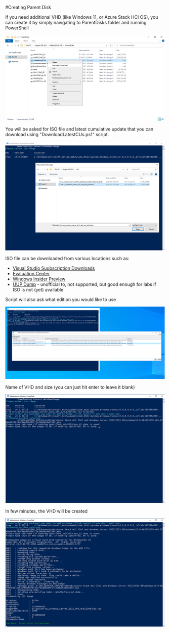 #Creating Parent Disk

If you need additional VHD (like Windows 11, or Azure Stack HCI OS), you can create it by simply navigating to ParentDisks folder and running PowerShell

![](Docs/media/MSLAB-Advanced_CreateParentDisk_Explorer01.png)

You will be asked for ISO file and latest cumulative update that you can download using "DownloadLatestCUs.ps1" script.

![](Docs/media/MSLAB-Advanced_CreateParentDisk_PowerShell01.png)

ISO file can be downloaded from various locations such as:

* [Visual Studio Suubscription Downloads](https://my.visualstudio.com/Downloads)
* [Evaluation Center](https://www.microsoft.com/en-us/evalcenter/)
* [Windows Insider Preview](https://www.microsoft.com/en-us/software-download/windowsinsiderpreviewiso)
* [UUP Dump](https://uupdump.net/) - unofficial to, not supported, but good enough for labs if ISO is not (yet) available

Script will also ask what edition you would like to use

![](Docs/media/MSLAB-Advanced_CreateParentDisk_PowerShell02.png)

Name of VHD and size (you can just hit enter to leave it blank)

![](Docs/media/MSLAB-Advanced_CreateParentDisk_PowerShell03.png)

In few minutes, the VHD will be created

![](Docs/media/MSLAB-Advanced_CreateParentDisk_PowerShell04.png)
